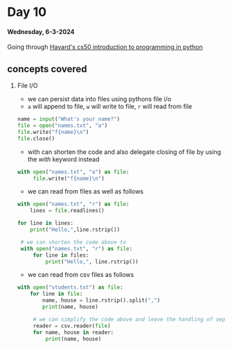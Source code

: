 # Day 10

#### Wednesday, 6-3-2024

Going through [Havard's cs50 introduction to programming in python]('https://www.youtube.com/watch?v=nLRL_NcnK-4')

## concepts covered

1. File I/O

   - we can persist data into files using pythons file i/o
   - `a` will append to file, `w` will write to file, `r` will read from file

   ```python
   name = input("What's your name?")
   file = open("names.txt", "a")
   file.write("f{name}\n")
   file.close()
   ```

   - with can shorten the code and also delegate closing of file by using the _with_ keyword instead

   ```python
   with open("names.txt", "a") as file:
        file.write("f{name}\n")
   ```

   - we can read from files as well as follows

   ```python
   with open("names.txt", "r") as file:
       lines = file.readlines()

   for line in lines:
       print("Hello,",line.rstrip())

    # we can shorten the code above to
    with open("names.txt", "r") as file:
        for line in files:
            print("Hello,", line.rstrip())
   ```

   - we can read from csv files as follows

   ```python
   with open("students.txt") as file:
       for line in file:
           name, house = line.rstrip().split(",")
           print(name, house)

        # we can simplify the code above and leave the handling of separators to a builtin python module for csv's
        reader = csv.reader(file)
        for name, house in reader:
            print(name, house)
   ```

